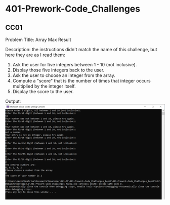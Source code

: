 ﻿# 401-Prework-Code_Challenges

## CC01

Problem Title: Array Max Result

Description: the instructions didn't match the name of this challenge, but here they are as I read them:

1. Ask the user for five integers between 1 - 10 (not inclusive).
2. Display those five integers back to the user.
3. Ask the user to choose an integer from the array.
4. Compute a "score" that is the number of times that integer occurs multiplied by the integer itself.
5. Display the score to the user.

Output:
![CC-01 Output](images/CC01-Solution.png)